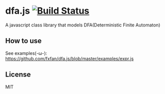 # dfa.js [![Build Status](https://travis-ci.org/fxfan/dfa-lib.js.svg?branch=master)](https://travis-ci.org/fxfan/dfa-lib.js)
A javascript class library that models DFA(Deterministic Finite Automaton)

## How to use
See examples(-ω-): 
  https://github.com/fxfan/dfa.js/blob/master/examples/expr.js

## License
MIT
